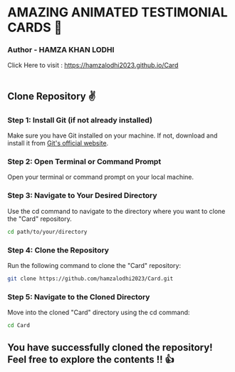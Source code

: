 # AMAZING ANIMATED TESTIMONIAL CARDS 🎉
### Author - HAMZA KHAN LODHI
Click Here to visit : https://hamzalodhi2023.github.io/Card<br><br>
## Clone Repository ✌
### Step 1: Install Git (if not already installed)
Make sure you have Git installed on your machine. If not, download and install it from <a href="https://git-scm.com/" >Git's official website</a>.
### Step 2: Open Terminal or Command Prompt
Open your terminal or command prompt on your local machine.
### Step 3: Navigate to Your Desired Directory
Use the cd command to navigate to the directory where you want to clone the "Card" repository.
```bash
cd path/to/your/directory
```
### Step 4: Clone the Repository
Run the following command to clone the "Card" repository:
```bash
git clone https://github.com/hamzalodhi2023/Card.git
```
### Step 5: Navigate to the Cloned Directory
Move into the cloned "Card" directory using the cd command:
```bash
cd Card
```

## You have successfully cloned the repository! Feel free to explore the contents !! 👍
